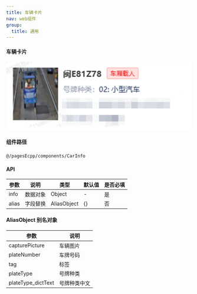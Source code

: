 ```yaml
---
title: 车辆卡片
nav: web组件
group:
  title: 通用
---
```


#### 车辆卡片

![img](./img/carInfoImg.png)

#### 组件路径

`@/pagesEcpp/components/CarInfo`

#### API

| 参数          | 说明             | 类型        | 默认值 | 是否必填 |
| ------------- | ---------------- | ----------- | ------ | -------- |
| info          | 数据对象         | Object      | -      | 是       |
| alias         | 字段替换         | AliasObject | {}     | 否       |

#### AliasObject 别名对象

| 参数                | 说明     |
| -------------       | -------- |
| capturePicture      | 车辆图片      |
| plateNumber         | 车牌号码      |
| tag                 | 标签          |
| plateType           | 号牌种类      |
| plateType_dictText  | 号牌种类中文  |